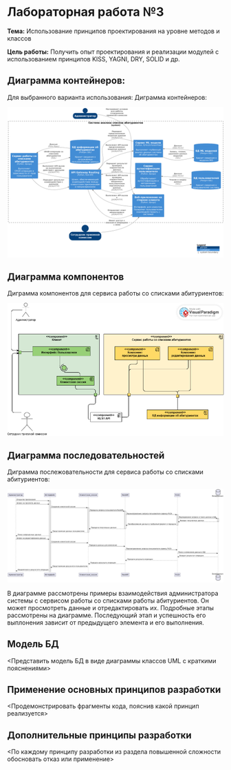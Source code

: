 # Лабораторная работа №3

**Тема:** Использование принципов проектирования на уровне методов и классов

**Цель работы:** Получить опыт проектирования и реализации модулей с использованием принципов KISS, YAGNI, DRY, SOLID и др.

## Диаграмма контейнеров:
Для выбранного варианта использования:
Диграмма контейнеров:

 <img width="800" src="Images_/2_2.png" alt="1"/>

## Диаграмма компонентов
Диграмма компонентов для сервиса работы со списками абитуриентов:

 <img width="700" src="Images_/6_1.png" alt="1"/>

## Диаграмма последовательностей
Диграмма послежовательности для сервиса работы со списками абитуриентов:

 <img width="900" src="Images_/1_0.png" alt="1"/>

 В диаграмме рассмотрены примеры взаимодействия администратора системы с сервисом работы со списками работы абитуриентов. Он может просмотреть данные и отредактировать их.
 Подробные этапы рассмотрены на диаграмме. Последующий этап и успешность его выплонения зависит от предыдущего элемента и его выполнения.

## Модель БД
<Представить модель БД в виде диаграммы классов UML с краткими пояснениями>

## Применение основных принципов разработки
<Продемонстрировать фрагменты кода, пояснив какой принцип реализуется>

## Дополнительные принципы разработки
<По каждому принципу разработки из раздела повышенной сложности обосновать отказ или применение>
